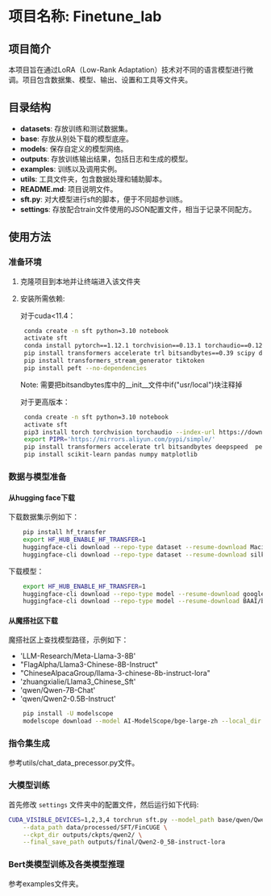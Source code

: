 # 项目名称: Finetune_lab

## 项目简介
本项目旨在通过LoRA（Low-Rank Adaptation）技术对不同的语言模型进行微调。项目包含数据集、模型、输出、设置和工具等文件夹。

## 目录结构

- **datasets**: 存放训练和测试数据集。
- **base**: 存放从别处下载的模型底座。
- **models**: 保存自定义的模型网络。
- **outputs**: 存放训练输出结果，包括日志和生成的模型。
- **examples**: 训练以及调用实例。
- **utils**: 工具文件夹，包含数据处理和辅助脚本。
- **README.md**: 项目说明文件。
- **sft.py**: 对大模型进行sft的脚本，便于不同超参训练。
- **settings**: 存放配合train文件使用的JSON配置文件，相当于记录不同配方。

## 使用方法

### 准备环境
1. 克隆项目到本地并让终端进入该文件夹

2. 安装所需依赖:

   对于cuda<11.4：
   ```bash
    conda create -n sft python=3.10 notebook
    activate sft
    conda install pytorch==1.12.1 torchvision==0.13.1 torchaudio==0.12.1 cudatoolkit=11.3
    pip install transformers accelerate trl bitsandbytes==0.39 scipy deepspeed hf_transfer modelscope 
    pip install transformers_stream_generator tiktoken
    pip install peft --no-dependencies 
   ```
   Note: 需要把bitsandbytes库中的__init__文件中if("usr/local")块注释掉

   对于更高版本：
   ```bash
    conda create -n sft python=3.10 notebook
    activate sft
    pip3 install torch torchvision torchaudio --index-url https://download.pytorch.org/whl/cu118
    export PIPR='https://mirrors.aliyun.com/pypi/simple/'
    pip install transformers accelerate trl bitsandbytes deepspeed  peft transformers_stream_generator tiktoken
    pip install scikit-learn pandas numpy matplotlib 
   ```

### 数据与模型准备

#### 从hugging face下载

下载数据集示例如下：
```bash
    pip install hf_transfer
    export HF_HUB_ENABLE_HF_TRANSFER=1
    huggingface-cli download --repo-type dataset --resume-download Maciel/FinCUGE-Instruction  --local-dir data/findata --local-dir-use-symlinks False
    huggingface-cli download --repo-type dataset --resume-download silk-road/alpaca-data-gpt4-chinese  --local-dir data/gpt4data --local-dir-use-symlinks False
```
下载模型：
```bash
    export HF_HUB_ENABLE_HF_TRANSFER=1
    huggingface-cli download --repo-type model --resume-download google-bert/bert-base-chinese  --local-dir base/bert --local-dir-use-symlinks False
    huggingface-cli download --repo-type model --resume-download BAAI/bge-small-zh-v1.5  --local-dir base/bge_small --local-dir-use-symlinks False
```


#### 从魔搭社区下载

魔搭社区上查找模型路径，示例如下：
- 'LLM-Research/Meta-Llama-3-8B'
- "FlagAlpha/Llama3-Chinese-8B-Instruct"  
- "ChineseAlpacaGroup/llama-3-chinese-8b-instruct-lora"  
- 'zhuangxialie/Llama3_Chinese_Sft'
- 'qwen/Qwen-7B-Chat'
- 'qwen/Qwen2-0.5B-Instruct'


```bash
    pip install -U modelscope
    modelscope download --model AI-ModelScope/bge-large-zh --local_dir "base/bge"
```


### 指令集生成
参考utils/chat_data_precessor.py文件。

### 大模型训练
首先修改 `settings` 文件夹中的配置文件，然后运行如下代码:
```bash
CUDA_VISIBLE_DEVICES=1,2,3,4 torchrun sft.py --model_path base/qwen/Qwen2-0_5B-Instruct \
    --data_path data/processed/SFT/FinCUGE \
    --ckpt_dir outputs/ckpts/qwen2/ \
    --final_save_path outputs/final/Qwen2-0_5B-instruct-lora 
```

### Bert类模型训练及各类模型推理
参考examples文件夹。

